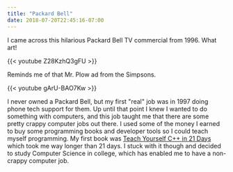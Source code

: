 ```yaml
---
title: "Packard Bell"
date: 2018-07-20T22:45:16-07:00
---
```

I came across this hilarious Packard Bell TV commercial from 1996. What art!

{{< youtube Z28KzhQ3gFU >}}

Reminds me of that Mr. Plow ad from the Simpsons.

{{< youtube gArU-BAO7Kw >}}

I never owned a Packard Bell, but my first "real" job was in 1997 doing phone tech support for them. Up until that point I knew I wanted to do something with computers, and this job taught me that there are some pretty crappy computer jobs out there. I used some of the money I earned to buy some programming books and developer tools so I could teach myself programming. My first book was [Teach Yourself C++ in 21 Days](https://www.amazon.com/One-Hour-Sams-Teach-Yourself/dp/0789757745/ref=pd_lpo_sbs_14_t_0?_encoding=UTF8&psc=1&refRID=TD8QDZ9B9WJF1ESVJE6S) which took me way longer than 21 days. I stuck with it though and decided to study Computer Science in college, which has enabled me to have a non-crappy computer job.
